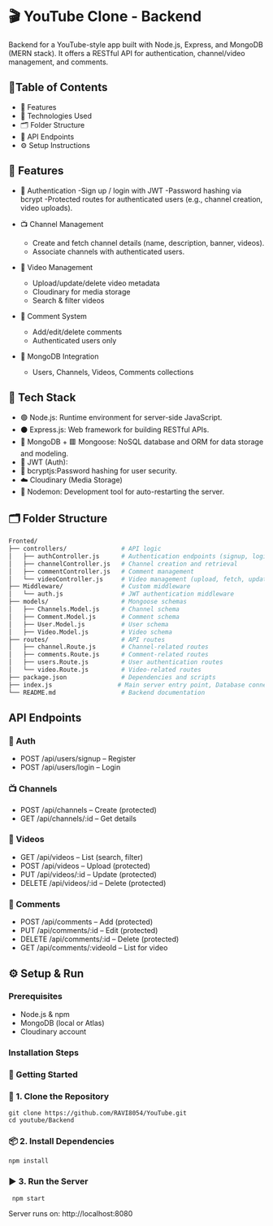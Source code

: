 # 🎬 YouTube Clone - Backend
Backend for a YouTube-style app built with Node.js, Express, and MongoDB (MERN stack). It offers a RESTful API for authentication, channel/video management, and comments.

## 🧩Table of Contents

- 🚀 Features
- 🧰 Technologies Used
- 🗂️ Folder Structure
- 🔗 API Endpoints
- ⚙️ Setup Instructions

## 🚀 Features
- 🔐 Authentication
 -Sign up / login with JWT
 -Password hashing via bcrypt
 -Protected routes for authenticated users (e.g., channel creation, video uploads).

- 📺 Channel Management
  - Create and fetch channel details (name, description, banner, videos).
  - Associate channels with authenticated users.

- 🎥 Video Management
  - Upload/update/delete video metadata
  - Cloudinary for media storage
  - Search & filter videos

- 💬 Comment System
  - Add/edit/delete comments
  - Authenticated users only

- 🍃 MongoDB Integration
  - Users, Channels, Videos, Comments collections

## 🧰 Tech Stack
- 🟢 Node.js: Runtime environment for server-side JavaScript.
- ⚫ Express.js: Web framework for building RESTful APIs.
- 🍃 MongoDB + 🟥 Mongoose: NoSQL database and ORM for data storage and modeling.
- 🔐 JWT (Auth):
- 🔑 bcryptjs:Password hashing for user security.
- ☁️ Cloudinary (Media Storage)
- 🔁 Nodemon: Development tool for auto-restarting the server.

## 🗂️ Folder Structure

```bash
Fronted/
├── controllers/               # API logic
│   ├── authController.js      # Authentication endpoints (signup, login)
│   ├── channelController.js   # Channel creation and retrieval
│   ├── commentController.js   # Comment management
│   └── videoController.js     # Video management (upload, fetch, update, delete)
├── Middleware/                # Custom middleware
│   └── auth.js                # JWT authentication middleware
├── models/                    # Mongoose schemas
│   ├── Channels.Model.js      # Channel schema
│   ├── Comment.Model.js       # Comment schema
│   ├── User.Model.js          # User schema
│   ├── Video.Model.js         # Video schema
├── routes/                    # API routes
│   ├── channel.Route.js       # Channel-related routes
│   ├── comments.Route.js      # Comment-related routes
│   ├── users.Route.js         # User authentication routes
│   └── video.Route.js         # Video-related routes
├── package.json               # Dependencies and scripts
├── index.js                  # Main server entry point, Database connection
└── README.md                  # Backend documentation
```

## API Endpoints
### 🔐 Auth
 - POST /api/users/signup – Register
 - POST /api/users/login – Login
### 📺 Channels
 - POST /api/channels – Create (protected)
 - GET /api/channels/:id – Get details
### 🎥 Videos
 - GET /api/videos – List (search, filter)
 - POST /api/videos – Upload (protected)
 - PUT /api/videos/:id – Update (protected)
 - DELETE /api/videos/:id – Delete (protected)
### 💬 Comments
 - POST /api/comments – Add (protected)
 - PUT /api/comments/:id – Edit (protected)
 - DELETE /api/comments/:id – Delete (protected)
 - GET /api/comments/:videoId – List for video


## ⚙️ Setup & Run
### Prerequisites
  - Node.js & npm
  - MongoDB (local or Atlas)
  - Cloudinary account

### Installation Steps
### 🚀 Getting Started

### 🔽 1. Clone the Repository

```
git clone https://github.com/RAVI8054/YouTube.git
cd youtube/Backend
```

### 📦 2. Install Dependencies
```
npm install
```
 ### ▶️ 3. Run the Server
 ```
  npm start
  ```
  Server runs on: http://localhost:8080

